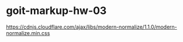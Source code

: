 # goit-markup-hw-03

<link rel="stylesheet" href="https://cdnjs.cloudflare.com/ajax/libs/modern-normalize/1.1.0/modern-normalize.min.css" integrity="sha512-wpPYUAdjBVSE4KJnH1VR1HeZfpl1ub8YT/NKx4PuQ5NmX2tKuGu6U/JRp5y+Y8XG2tV+wKQpNHVUX03MfMFn9Q==" crossorigin="anonymous" referrerpolicy="no-referrer" />

https://cdnjs.cloudflare.com/ajax/libs/modern-normalize/1.1.0/modern-normalize.min.css
